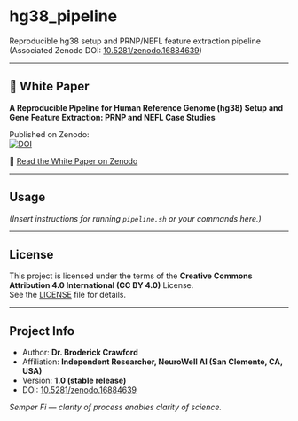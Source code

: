 # hg38_pipeline

Reproducible hg38 setup and PRNP/NEFL feature extraction pipeline  
(Associated Zenodo DOI: [10.5281/zenodo.16884639](https://doi.org/10.5281/zenodo.16884639))

---

## 📄 White Paper

**A Reproducible Pipeline for Human Reference Genome (hg38) Setup and Gene Feature Extraction: PRNP and NEFL Case Studies**

Published on Zenodo:  
[![DOI](https://zenodo.org/badge/DOI/10.5281/zenodo.16884639.svg)](https://doi.org/10.5281/zenodo.16884639)

🔗 [Read the White Paper on Zenodo](https://zenodo.org/records/16884639)

---

## Usage
*(Insert instructions for running `pipeline.sh` or your commands here.)*

---

## License
This project is licensed under the terms of the **Creative Commons Attribution 4.0 International (CC BY 4.0)** License.  
See the [LICENSE](LICENSE) file for details.

---

## Project Info
- Author: **Dr. Broderick Crawford**  
- Affiliation: **Independent Researcher, NeuroWell AI (San Clemente, CA, USA)**  
- Version: **1.0 (stable release)**  
- DOI: [10.5281/zenodo.16884639](https://doi.org/10.5281/zenodo.16884639)

*Semper Fi — clarity of process enables clarity of science.*

